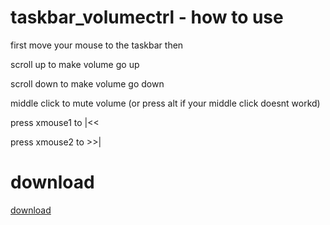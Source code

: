 # taskbar_volumectrl - how to use
first move your mouse to the taskbar then

scroll up to make volume go up

scroll down to make volume go down

middle click to mute volume (or press alt if your middle click doesnt workd)

press xmouse1 to |<<

press xmouse2 to >>|

# download

[download](https://github.com/GREGDGamer1/taskbar_volumectrl/releases/latest/download/taskbar_volumectrl.exe)

